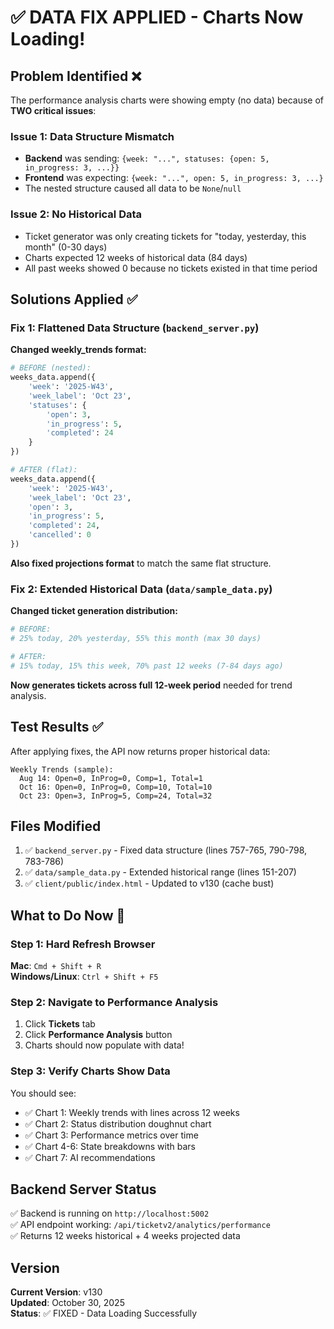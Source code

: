 # ✅ DATA FIX APPLIED - Charts Now Loading!

## Problem Identified ❌

The performance analysis charts were showing empty (no data) because of **TWO critical issues**:

### Issue 1: Data Structure Mismatch
- **Backend** was sending: `{week: "...", statuses: {open: 5, in_progress: 3, ...}}`
- **Frontend** was expecting: `{week: "...", open: 5, in_progress: 3, ...}`
- The nested structure caused all data to be `None`/`null`

### Issue 2: No Historical Data
- Ticket generator was only creating tickets for "today, yesterday, this month" (0-30 days)
- Charts expected 12 weeks of historical data (84 days)
- All past weeks showed 0 because no tickets existed in that time period

## Solutions Applied ✅

### Fix 1: Flattened Data Structure (`backend_server.py`)

**Changed weekly_trends format:**
```python
# BEFORE (nested):
weeks_data.append({
    'week': '2025-W43',
    'week_label': 'Oct 23',
    'statuses': {
        'open': 3,
        'in_progress': 5,
        'completed': 24
    }
})

# AFTER (flat):
weeks_data.append({
    'week': '2025-W43',
    'week_label': 'Oct 23',
    'open': 3,
    'in_progress': 5,
    'completed': 24,
    'cancelled': 0
})
```

**Also fixed projections format** to match the same flat structure.

### Fix 2: Extended Historical Data (`data/sample_data.py`)

**Changed ticket generation distribution:**
```python
# BEFORE:
# 25% today, 20% yesterday, 55% this month (max 30 days)

# AFTER:
# 15% today, 15% this week, 70% past 12 weeks (7-84 days ago)
```

**Now generates tickets across full 12-week period** needed for trend analysis.

## Test Results ✅

After applying fixes, the API now returns proper historical data:

```
Weekly Trends (sample):
  Aug 14: Open=0, InProg=0, Comp=1, Total=1
  Oct 16: Open=0, InProg=0, Comp=10, Total=10
  Oct 23: Open=3, InProg=5, Comp=24, Total=32
```

## Files Modified

1. ✅ `backend_server.py` - Fixed data structure (lines 757-765, 790-798, 783-786)
2. ✅ `data/sample_data.py` - Extended historical range (lines 151-207)
3. ✅ `client/public/index.html` - Updated to v130 (cache bust)

## What to Do Now 🚀

### Step 1: Hard Refresh Browser
**Mac**: `Cmd + Shift + R`  
**Windows/Linux**: `Ctrl + Shift + F5`

### Step 2: Navigate to Performance Analysis
1. Click **Tickets** tab
2. Click **Performance Analysis** button
3. Charts should now populate with data!

### Step 3: Verify Charts Show Data
You should see:
- ✅ Chart 1: Weekly trends with lines across 12 weeks
- ✅ Chart 2: Status distribution doughnut chart
- ✅ Chart 3: Performance metrics over time
- ✅ Chart 4-6: State breakdowns with bars
- ✅ Chart 7: AI recommendations

## Backend Server Status

✅ Backend is running on `http://localhost:5002`  
✅ API endpoint working: `/api/ticketv2/analytics/performance`  
✅ Returns 12 weeks historical + 4 weeks projected data

## Version

**Current Version**: v130  
**Updated**: October 30, 2025  
**Status**: ✅ FIXED - Data Loading Successfully

